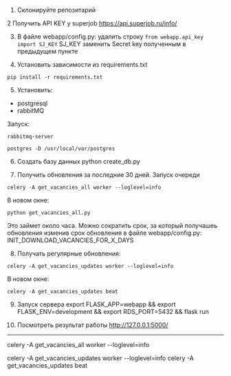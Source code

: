 1. Склонируйте репозитарий

2 Получить API KEY у superjob
https://api.superjob.ru/info/

3. В файле webapp/config.py:
удалить строку ```from webapp.api_key import SJ_KEY```
SJ_KEY заменить Secret key полученным в предыдущем пункте

4. Установить зависимости из requirements.txt
```
pip install -r requirements.txt
```

5. Установить:
 - postgresql
 - rabbitMQ

Запуск:
```
rabbitmq-server
```

```
postgres -D /usr/local/var/postgres
```

6. Создать базу данных
python create_db.py

7. Получить обновления за последние 30 дней.
Запуск очереди
```
celery -A get_vacancies_all worker --loglevel=info
```
В новом окне:
```
python get_vacancies_all.py
```
Это займет около часа. Можно сократить срок, за который получашеь обновления изменив срок обновления в файле webapp/config.py:
INIT_DOWNLOAD_VACANCIES_FOR_X_DAYS

8. Получать регулярные обновления:
```
celery -A get_vacancies_updates worker --loglevel=info
```
В новом окне:
```
celery -A get_vacancies_updates beat
```
9. Запуск сервера
export FLASK_APP=webapp && export FLASK_ENV=development && export RDS_PORT=5432 && flask run

10. Посмотреть результат работы
http://127.0.0.1:5000/


---

celery -A get_vacancies_all worker --loglevel=info

celery -A get_vacancies_updates worker --loglevel=info
celery -A get_vacancies_updates beat

